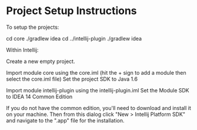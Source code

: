 # Project Setup Instructions

To setup the projects:

cd core
./gradlew idea
cd ../intellij-plugin
./gradlew idea


Within Intellij:

Create a new empty project.

Import module core using the core.iml (hit the + sign to add a module then select the core.iml file)
Set the project SDK to Java 1.6

Import module intellij-plugin using the intellij-plugin.iml
Set the Module SDK to IDEA 14 Common Edition

If you do not have the common edition, you'll need to download and install it on your machine.  Then from this dialog click "New > Intellij Platform SDK" and navigate to the ".app" file for the installation.


